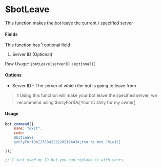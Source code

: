 # $botLeave

This function makes the bot leave the current / specified server

#### Fields

This function has 1 optional field

1. Server ID \(Optional\)

Raw Usage: `$botLeave[serverID (optional)]`

#### Options

* Server ID - The server of which the bot is going to leave from

> ❗  Using this function will make your bot leave the specified server, we recommend using $onlyForIDs\[Your ID;Only for my owner\]

#### Usage

```javascript
bot.command({
    name: "exit",
    code: `
    $botLeave
    $onlyForIDs[278342221202194434;You're not Chiwi!]
    `
});

// I just used my ID but you can replace it with yours.
```



